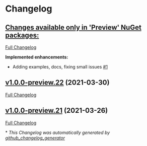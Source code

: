# Changelog

## [**Changes available only in 'Preview' NuGet packages:**](https://github.com/nanoframework/nanoFramework.System.Text.RegularExpressions/tree/HEAD)

[Full Changelog](https://github.com/nanoframework/nanoFramework.System.Text.RegularExpressions/compare/v1.0.0-preview.22...HEAD)

**Implemented enhancements:**

- Adding examples, docs, fixing small issues [\#1](https://github.com/nanoframework/nanoFramework.System.Text.RegularExpressions/pull/1)

## [v1.0.0-preview.22](https://github.com/nanoframework/nanoFramework.System.Text.RegularExpressions/tree/v1.0.0-preview.22) (2021-03-30)

[Full Changelog](https://github.com/nanoframework/nanoFramework.System.Text.RegularExpressions/compare/v1.0.0-preview.21...v1.0.0-preview.22)

## [v1.0.0-preview.21](https://github.com/nanoframework/nanoFramework.System.Text.RegularExpressions/tree/v1.0.0-preview.21) (2021-03-26)

[Full Changelog](https://github.com/nanoframework/nanoFramework.System.Text.RegularExpressions/compare/6e0b179bce96fe18793c29bd647e224e52b64008...v1.0.0-preview.21)



\* *This Changelog was automatically generated by [github_changelog_generator](https://github.com/github-changelog-generator/github-changelog-generator)*
